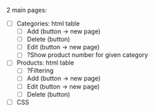 2 main pages:
* [ ] Categories: html table
    - [ ] Add (button -> new page)
    - [ ] Delete (button)
    - [ ] Edit (button -> new page)
    - [ ] ?Show product number for given category
* [ ] Products: html table
    - [ ] ?Filtering
    - [ ] Add (button -> new page)
    - [ ] Edit (button -> new page)
    - [ ] Delete (button)

* [ ] CSS